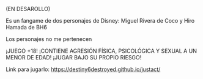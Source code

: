 (EN DESAROLLO)

Es un fangame de dos personajes de Disney: Miguel Rivera de Coco y Hiro Hamada de BH6

Los personajes no me pertenecen

¡JUEGO +18! ¡CONTIENE AGRESIÓN FÍSICA, PSICOLÓGICA Y SEXUAL A UN MENOR DE EDAD! ¡JUGAR BAJO SU PROPIO RIESGO!

Link para jugarlo: https://destiny6destroyed.github.io/justact/
